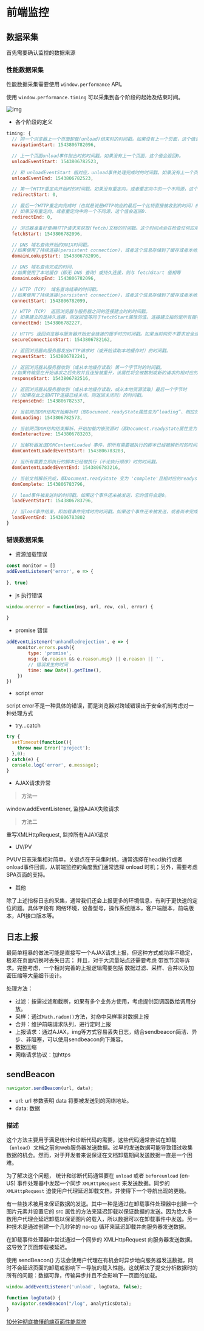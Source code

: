 # 前端监控

## 数据采集

首先需要确认监控的数据来源

### 性能数据采集

性能数据采集需要使用 `window.performance` API。

使用  `window.performance.timing` 可以采集到各个阶段的起始及结束时间。

![img](https://gitee.com/PENG_YUE/myImg/raw/master/uPic/eT4hDH.png)

- 各个阶段的定义

```js
timing: {
  // 同一个浏览器上一个页面卸载(unload)结束时的时间戳。如果没有上一个页面，这个值会和fetchStart相同。
  navigationStart: 1543806782096,

  // 上一个页面unload事件抛出时的时间戳。如果没有上一个页面，这个值会返回0。
  unloadEventStart: 1543806782523,

  // 和 unloadEventStart 相对应，unload事件处理完成时的时间戳。如果没有上一个页面,这个值会返回0。
  unloadEventEnd: 1543806782523,

  // 第一个HTTP重定向开始时的时间戳。如果没有重定向，或者重定向中的一个不同源，这个值会返回0。
  redirectStart: 0,

  // 最后一个HTTP重定向完成时（也就是说是HTTP响应的最后一个比特直接被收到的时间）的时间戳。
  // 如果没有重定向，或者重定向中的一个不同源，这个值会返回0. 
  redirectEnd: 0,

  // 浏览器准备好使用HTTP请求来获取(fetch)文档的时间戳。这个时间点会在检查任何应用缓存之前。
  fetchStart: 1543806782096,

  // DNS 域名查询开始的UNIX时间戳。
  //如果使用了持续连接(persistent connection)，或者这个信息存储到了缓存或者本地资源上，这个值将和fetchStart一致。
  domainLookupStart: 1543806782096,

  // DNS 域名查询完成的时间.
  //如果使用了本地缓存（即无 DNS 查询）或持久连接，则与 fetchStart 值相等
  domainLookupEnd: 1543806782096,

  // HTTP（TCP） 域名查询结束的时间戳。
  //如果使用了持续连接(persistent connection)，或者这个信息存储到了缓存或者本地资源上，这个值将和 fetchStart一致。
  connectStart: 1543806782099,

  // HTTP（TCP） 返回浏览器与服务器之间的连接建立时的时间戳。
  // 如果建立的是持久连接，则返回值等同于fetchStart属性的值。连接建立指的是所有握手和认证过程全部结束。
  connectEnd: 1543806782227,

  // HTTPS 返回浏览器与服务器开始安全链接的握手时的时间戳。如果当前网页不要求安全连接，则返回0。
  secureConnectionStart: 1543806782162,

  // 返回浏览器向服务器发出HTTP请求时（或开始读取本地缓存时）的时间戳。
  requestStart: 1543806782241,

  // 返回浏览器从服务器收到（或从本地缓存读取）第一个字节时的时间戳。
  //如果传输层在开始请求之后失败并且连接被重开，该属性将会被数制成新的请求的相对应的发起时间。
  responseStart: 1543806782516,

  // 返回浏览器从服务器收到（或从本地缓存读取，或从本地资源读取）最后一个字节时
  //（如果在此之前HTTP连接已经关闭，则返回关闭时）的时间戳。
  responseEnd: 1543806782537,

  // 当前网页DOM结构开始解析时（即Document.readyState属性变为“loading”、相应的 readystatechange事件触发时）的时间戳。
  domLoading: 1543806782573,

  // 当前网页DOM结构结束解析、开始加载内嵌资源时（即Document.readyState属性变为“interactive”、相应的readystatechange事件触发时）的时间戳。
  domInteractive: 1543806783203,

  // 当解析器发送DOMContentLoaded 事件，即所有需要被执行的脚本已经被解析时的时间戳。
  domContentLoadedEventStart: 1543806783203,

  // 当所有需要立即执行的脚本已经被执行（不论执行顺序）时的时间戳。
  domContentLoadedEventEnd: 1543806783216,

  // 当前文档解析完成，即Document.readyState 变为 'complete'且相对应的readystatechange 被触发时的时间戳
  domComplete: 1543806783796,

  // load事件被发送时的时间戳。如果这个事件还未被发送，它的值将会是0。
  loadEventStart: 1543806783796,

  // 当load事件结束，即加载事件完成时的时间戳。如果这个事件还未被发送，或者尚未完成，它的值将会是0.
  loadEventEnd: 1543806783802
}

```

### 错误数据采集

- 资源加载错误

```js
const monitor = []
addEventListener('error', e => {
  
}, true)
```

- js 执行错误

```js
window.onerror = function(msg, url, row, col, error) {
  
}
```

- promise 错误

```js
addEventListener('unhandledrejection', e => {
    monitor.errors.push({
        type: 'promise',
        msg: (e.reason && e.reason.msg) || e.reason || '',
        // 错误发生的时间
        time: new Date().getTime(),
    })
})
```

- script error

script error不是一种具体的错误，而是浏览器对跨域错误出于安全机制考虑对一种处理方式

- try...catch

```js
try {
  setTimeout(function(){
    throw new Error('project');
  },0);
} catch(e) {
  console.log('error', e.message);
}
```

- AJAX请求异常

> 方法一

window.addEventListener, 监控AJAX失败请求

> 方法二

重写XMLHttpRequest, 监控所有AJAX请求

- UV/PV

PVUV日志采集相对简单，关键点在于采集时机，通常选择在head执行或者onload事件回调，从前端监控的角度我们通常选择 onload 时机；另外，需要考虑SPA页面的支持。

- 其他

除了上述指标日志的采集，通常我们还会上报更多的环境信息，有利于更快速的定位问题。具体字段有 网络环境，设备型号，操作系统版本，客户端版本，前端版本，API接口版本等。

## 日志上报

最简单粗暴的做法可能是直接写一个AJAX请求上报，但这种方式成功率不稳定，极易在页面切换时丢失日志；
并且，对于大流量站点还需要考虑 带宽节流等诉求。完整考虑，一个相对完善的上报逻辑需要包括 数据过滤、采样、合并以及加密压缩等大量细节设计。

处理方法：

- 过滤：按需过滤和截断，如果有多个业务方使用，考虑提供回调函数给调用分放。
- 采样：通过`Math.radom()`方法，对命中采样率对数据上报
- 合并：维护前端请求队列，进行定时上报
- 上报请求：通过AJAX，img等方式容易丢失日志，结合sendbeacon简洁、异步、非阻塞，可以使用sendbeacon向下兼容。
- 数据压缩
- 网络请求协议：加https

## sendBeacon

```js
navigator.sendBeacon(url, data);
```

- url: url 参数表明 data 将要被发送到的网络地址。
- data: 数据

### 描述

这个方法主要用于满足统计和诊断代码的需要，这些代码通常尝试在卸载（`unload`）文档之前向web服务器发送数据。过早的发送数据可能导致错过收集数据的机会。然而，对于开发者来说保证在文档卸载期间发送数据一直是一个困难。

为了解决这个问题， 统计和诊断代码通常要在 `unload` 或者 `beforeunload` (en-US) 事件处理器中发起一个同步 `XMLHttpRequest` 来发送数据。同步的 `XMLHttpRequest` 迫使用户代理延迟卸载文档，并使得下一个导航出现的更晚。

有一些技术被用来保证数据的发送。其中一种是通过在卸载事件处理器中创建一个图片元素并设置它的 src 属性的方法来延迟卸载以保证数据的发送。因为绝大多数用户代理会延迟卸载以保证图片的载入，所以数据可以在卸载事件中发送。另一种技术是通过创建一个几秒钟的 no-op 循环来延迟卸载并向服务器发送数据。

在卸载事件处理器中尝试通过一个同步的 XMLHttpRequest 向服务器发送数据。这导致了页面卸载被延迟。

使用 sendBeacon() 方法会使用户代理在有机会时异步地向服务器发送数据，同时不会延迟页面的卸载或影响下一导航的载入性能。这就解决了提交分析数据时的所有的问题：数据可靠，传输异步并且不会影响下一页面的加载。

```js
window.addEventListener('unload', logData, false);

function logData() {
  navigator.sendBeacon("/log", analyticsData);
}
```

[10分钟彻底搞懂前端页面性能监控](<https://zhuanlan.zhihu.com/p/82981365>)
